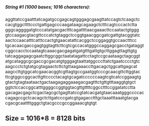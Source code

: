 ##### String #1 (1000 bases; 1016 characters):

aggttatccgaatttatcagatgccgagcagtgggagcgaagttatccagtctcaagctc
cacgtggcttttccctgattgagcccaagataagcagaagctctttcagtcccactctta
gggcaggggatgtcccatatgacgactttcagattttaacgaaacttccaatactgtggg
gtccaagacgtacgttcccatctgtaggctccggtgaacggcgatcgattgtacggtatc
aactccaacatttcatttccactgtgaacatattcacggctccggaggtgccaactttcc
tgcacaacgaccgagtggtagttcttcgtcgccacatgggccaggagcgacctgataggt
cggccacctccaatagtcaaacgacgagatgatgtttgattgtgcttggagttagttgtg
tatcaggagagcgaatcttggcggctaatatagattcctagtccgcaataagctagcggt
atgcataggcgcgaccgcgacatgtgggagtaattatggcccttatctgaatcccctgtc
aagccctctgtatgcgtagaactcttctgttaagaaaccttgacagctggcattgagcat
aagccttgtggcatcgaacacggtcgttagtgccgaatggtcccgcaacgttcttggtac
ttcgtggccggcacttgttcccctacagtgcagatccccccaagtcgtcatccggaagtg
gtactgtagtaataactgactaagagaggaaagacgagtttctgttgtttaaggtgtgct
ggtctccaccggcatttggggccggtggtacgttgttttcggcctttccggatatcctta
gacagacgagctcgactagcgctgagttatccgtatcacgatgtaacaaatgggccccac
cagagccgctcacagctcttgatcccgatcgtgagacctttgctaaatttaaatgtacga
cgacgcaattttgggctgtacgcccgccggaaacgtgtgt

Size = 1016*8 = 8128 bits
--------------------------------------------------------------
